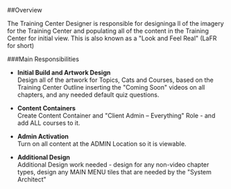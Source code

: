 ##Overview

The Training Center Designer is responsible for designinga ll of the imagery for the Training Center and populating all of the content in the Training Center for initial view. This is also known as a "Look and Feel Real" (LaFR for short)


###Main Responsibilities

* **Initial Build and Artwork Design**  
Design all of the artwork for Topics, Cats and Courses, based on the Training Center Outline inserting the "Coming Soon" videos on all chapters, and any needed default quiz questions.

* **Content Containers**  
Create Content Container and "Client Admin – Everything" Role - and add ALL courses to it.

* **Admin Activation**  
Turn on all content at the ADMIN Location so it is viewable.

* **Additional Design**  
Additional Design work needed - design for any non-video chapter types, design any MAIN MENU tiles that are needed by the "System Architect"


